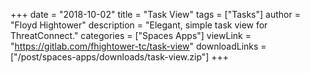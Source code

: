 +++
date = "2018-10-02"
title = "Task View"
tags = ["Tasks"]
author = "Floyd Hightower"
description = "Elegant, simple task view for ThreatConnect."
categories = ["Spaces Apps"]
viewLink = "https://gitlab.com/fhightower-tc/task-view"
downloadLinks = ["/post/spaces-apps/downloads/task-view.zip"]
+++

